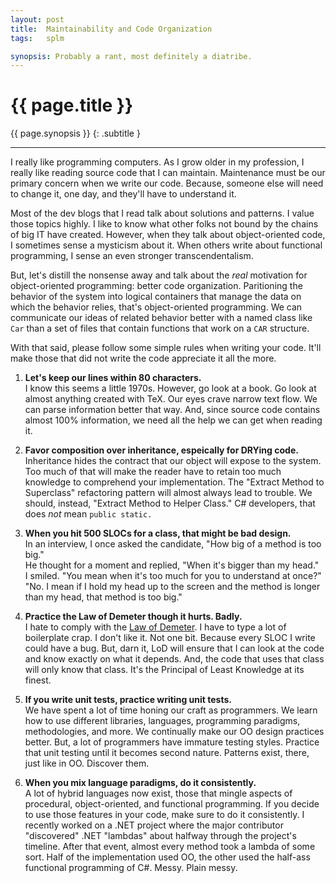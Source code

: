```yaml
---
layout: post
title:  Maintainability and Code Organization
tags:   splm

synopsis: Probably a rant, most definitely a diatribe.
---
```


# {{ page.title }}

{{ page.synopsis }}
{: .subtitle }

-----

I really like programming computers. As I grow older in my profession, I
really like reading source code that I can maintain. Maintenance must be our
primary concern when we write our code. Because, someone else will need to
change it, one day, and they'll have to understand it.

Most of the dev blogs that I read talk about solutions and patterns. I value
those topics highly. I like to know what other folks not bound by the chains
of big IT have created. However, when they talk about object-oriented code, I
sometimes sense a mysticism about it. When others write about functional
programming, I sense an even stronger transcendentalism.

But, let's distill the nonsense away and talk about the _real_ motivation
for object-oriented programming: better code organization. Paritioning the
behavior of the system into logical containers that manage the data on which
the behavior relies, that's object-oriented programming. We can communicate
our ideas of related behavior better with a named class like `Car` than a
set of files that contain functions that work on a `CAR` structure.

With that said, please follow some simple rules when writing your code. It'll
make those that did not write the code appreciate it all the more.

1. __Let's keep our lines within 80 characters.__  
I know this seems a little 1970s. However, go look at a book. Go look at
almost anything created with TeX. Our eyes crave narrow text flow. We can
parse information better that way. And, since source code contains almost 100%
information, we need all the help we can get when reading it.

1. __Favor composition over inheritance, espeically for DRYing code.__  
Inheritance hides the contract that our object will expose to the system. Too
much of that will make the reader have to retain too much knowledge to
comprehend your implementation. The "Extract Method to Superclass" refactoring
pattern will almost always lead to trouble. We should, instead, "Extract
Method to Helper Class." C# developers, that does _not_ mean `public static.`

1. __When you hit 500 SLOCs for a class, that might be bad design.__  
In an interview, I once asked the candidate, "How big of a method is too
big."  
He thought for a moment and replied, "When it's bigger than my head."  
I smiled. "You mean when it's too much for you to understand at once?"  
"No. I mean if I hold my head up to the screen and the method is longer than
my head, that method is too big."

1. __Practice the Law of Demeter though it hurts. Badly.__  
I hate to comply with the
[Law of Demeter](http://en.wikipedia.org/wiki/Law_of_Demeter "LoD"). I have to
type a lot of boilerplate crap. I don't like it. Not one bit. Because every
SLOC I write could have a bug. But, darn it, LoD will ensure that I can look
at the code and know exactly on what it depends. And, the code that uses
that class will only know that class. It's the Principal of Least Knowledge at
its finest.

1. __If you write unit tests, practice writing unit tests.__  
We have spent a lot of time honing our craft as programmers. We learn how to
use different libraries, languages, programming paradigms, methodologies, and
more. We continually make our OO design practices better. But, a lot of
programmers have immature testing styles. Practice that unit testing until it
becomes second nature. Patterns exist, there, just like in OO. Discover them.

1. __When you mix language paradigms, do it consistently.__  
A lot of hybrid languages now exist, those that mingle aspects of procedural,
object-oriented, and functional programming. If you decide to use those
features in your code, make sure to do it consistently. I recently worked on
a .NET project where the major contributor "discovered" .NET "lambdas" about
halfway through the project's timeline. After that event, almost every method
took a lambda of some sort. Half of the implementation used OO, the other used
the half-ass functional programming of C#. Messy. Plain messy.

